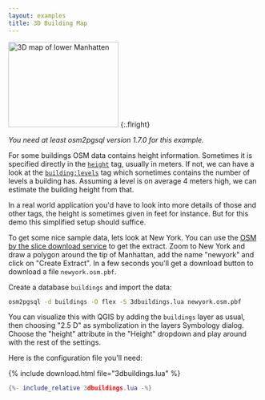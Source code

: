 ```yaml
---
layout: examples
title: 3D Building Map
---
```


<a href="3dbuildings-manhatten.png"><img alt="3D map of lower Manhatten" class="withborder" src="3dbuildings-manhatten.png" width="220" height="170"/></a>
{:.flright}

*You need at least osm2pgsql version 1.7.0 for this example.*

For some buildings OSM data contains height information. Sometimes it is
specified directly in the
[`height`](https://taginfo.openstreetmap.org/keys/height) tag, usually in
meters. If not, we can have a look at the
[`building:levels`](https://taginfo.openstreetmap.org/keys/building:levels) tag
which sometimes contains the number of levels a building has. Assuming a level
is on average 4 meters high, we can estimate the building height from that.

In a real world application you'd have to look into more details of those and
other tags, the height is sometimes given in feet for instance. But for this
demo this simplified setup should suffice.

To get some nice sample data, lets look at New York. You can use the [OSM by
the slice download service](https://slice.openstreetmap.us/) to get the extract.
Zoom to New York and draw a polygon around the tip of Manhattan, add the name
"newyork" and click on "Create Extract". In a few seconds you'll get a download
button to download a file `newyork.osm.pbf`.

Create a database `buildings` and import the data:

```sh
osm2pgsql -d buildings -O flex -S 3dbuildings.lua newyork.osm.pbf
```

You can visualize this with QGIS by adding the `buildings` layer as usual,
then choosing "2.5 D" as symbolization in the layers Symbology dialog. Choose
the "height" attribute in the "Height" dropdown and play around with the rest
of the settings.

Here is the configuration file you'll need:

{% include download.html file="3dbuildings.lua" %}

```lua
{%- include_relative 3dbuildings.lua -%}
```

